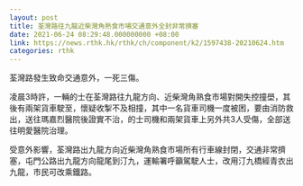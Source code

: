 ```yaml
---
layout: post
title: 荃灣路往九龍近柴灣角熟食市場交通意外全封非常擠塞
date: 2021-06-24 08:29:48.000000000 +08:00
link: https://news.rthk.hk/rthk/ch/component/k2/1597438-20210624.htm
categories: rthk
---
```


荃灣路發生致命交通意外，一死三傷。

凌晨3時許，一輛的士在荃灣路往九龍方向、近柴灣角熟食市場對開失控撞壆，其後有兩架貨車駛至，懷疑收掣不及相撞，其中一名貨車司機一度被困，要由消防救出，送往瑪嘉烈醫院後證實不治，的士司機和兩架貨車上另外共3人受傷，全部送往明愛醫院治理。

受意外影響，荃灣路出九龍方向近柴灣角熟食市場所有行車線封閉，交通非常擠塞，屯門公路出九龍方向龍尾到汀九，運輸署呼籲駕駛人士，改用汀九橋經青衣出九龍，市民可改乘鐵路。
